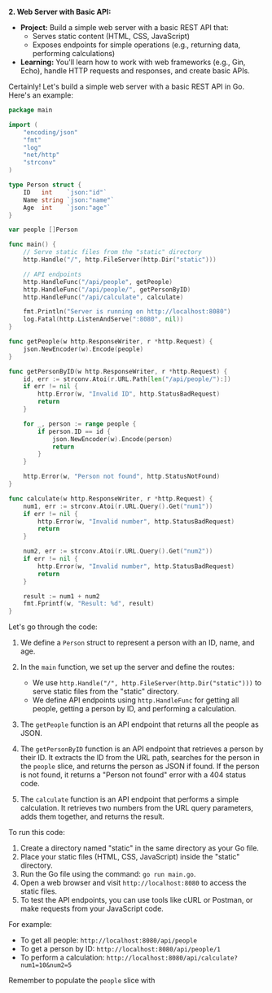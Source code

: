 **2. Web Server with Basic API:**

* **Project:** Build a simple web server with a basic REST API that:
    * Serves static content (HTML, CSS, JavaScript)
    * Exposes endpoints for simple operations (e.g., returning data, performing calculations)
* **Learning:**  You'll learn how to work with web frameworks (e.g., Gin, Echo), handle HTTP requests and responses, and create basic APIs.


Certainly! Let's build a simple web server with a basic REST API in Go. Here's an example:

```go
package main

import (
    "encoding/json"
    "fmt"
    "log"
    "net/http"
    "strconv"
)

type Person struct {
    ID   int    `json:"id"`
    Name string `json:"name"`
    Age  int    `json:"age"`
}

var people []Person

func main() {
    // Serve static files from the "static" directory
    http.Handle("/", http.FileServer(http.Dir("static")))

    // API endpoints
    http.HandleFunc("/api/people", getPeople)
    http.HandleFunc("/api/people/", getPersonByID)
    http.HandleFunc("/api/calculate", calculate)

    fmt.Println("Server is running on http://localhost:8080")
    log.Fatal(http.ListenAndServe(":8080", nil))
}

func getPeople(w http.ResponseWriter, r *http.Request) {
    json.NewEncoder(w).Encode(people)
}

func getPersonByID(w http.ResponseWriter, r *http.Request) {
    id, err := strconv.Atoi(r.URL.Path[len("/api/people/"):])
    if err != nil {
        http.Error(w, "Invalid ID", http.StatusBadRequest)
        return
    }

    for _, person := range people {
        if person.ID == id {
            json.NewEncoder(w).Encode(person)
            return
        }
    }

    http.Error(w, "Person not found", http.StatusNotFound)
}

func calculate(w http.ResponseWriter, r *http.Request) {
    num1, err := strconv.Atoi(r.URL.Query().Get("num1"))
    if err != nil {
        http.Error(w, "Invalid number", http.StatusBadRequest)
        return
    }

    num2, err := strconv.Atoi(r.URL.Query().Get("num2"))
    if err != nil {
        http.Error(w, "Invalid number", http.StatusBadRequest)
        return
    }

    result := num1 + num2
    fmt.Fprintf(w, "Result: %d", result)
}
```

Let's go through the code:

1. We define a `Person` struct to represent a person with an ID, name, and age.

2. In the `main` function, we set up the server and define the routes:
   - We use `http.Handle("/", http.FileServer(http.Dir("static")))` to serve static files from the "static" directory.
   - We define API endpoints using `http.HandleFunc` for getting all people, getting a person by ID, and performing a calculation.

3. The `getPeople` function is an API endpoint that returns all the people as JSON.

4. The `getPersonByID` function is an API endpoint that retrieves a person by their ID. It extracts the ID from the URL path, searches for the person in the `people` slice, and returns the person as JSON if found. If the person is not found, it returns a "Person not found" error with a 404 status code.

5. The `calculate` function is an API endpoint that performs a simple calculation. It retrieves two numbers from the URL query parameters, adds them together, and returns the result.

To run this code:

1. Create a directory named "static" in the same directory as your Go file.
2. Place your static files (HTML, CSS, JavaScript) inside the "static" directory.
3. Run the Go file using the command: `go run main.go`.
4. Open a web browser and visit `http://localhost:8080` to access the static files.
5. To test the API endpoints, you can use tools like cURL or Postman, or make requests from your JavaScript code.

For example:
- To get all people: `http://localhost:8080/api/people`
- To get a person by ID: `http://localhost:8080/api/people/1`
- To perform a calculation: `http://localhost:8080/api/calculate?num1=10&num2=5`

Remember to populate the `people` slice with